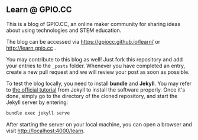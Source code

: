 ## Learn @ GPIO.CC

This is a blog of GPIO.CC, an online maker community for sharing ideas about using technologies and STEM education.

The blog can be accessed via https://gpiocc.github.io/learn/ or http://learn.gpio.cc .

You may contribute to this blog as well! Just fork this repository and add your entries to the `_posts` folder. Whenever you have completed an entry, create a new pull request and we will review your post as soon as possible.

To test the blog locally, you need to install **bundle** and **Jekyll**. You may refer to [the official tutorial](https://jekyllrb.com/docs/installation/#requirements) from Jekyll to install the software properly. Once it's done, simply go to the directory of the cloned repository, and start the Jekyll server by entering:

```sh
bundle exec jekyll serve
```

After starting the server on your local machine, you can open a browser and visit [http://localhost:4000/learn](http://localhost:4000/learn).